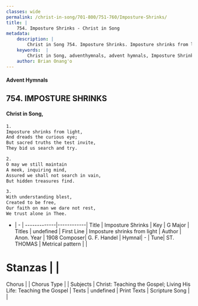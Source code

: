 ```yaml
---
classes: wide
permalink: /christ-in-song/701-800/751-760/Imposture-Shrinks/
title: |
    754. Imposture Shrinks - Christ in Song
metadata:
    description: |
        Christ in Song 754. Imposture Shrinks. Imposture shrinks from light, And dreads the curious eye; But sacred truths the test invite, They bid us search and try.
    keywords:  |
        Christ in Song, adventhymnals, advent hymnals, Imposture Shrinks, Imposture shrinks from light. 
    author: Brian Onang'o
---
```


#### Advent Hymnals
## 754. IMPOSTURE SHRINKS
####  Christ in Song,

```txt
1.
Imposture shrinks from light,
And dreads the curious eye;
But sacred truths the test invite,
They bid us search and try.

2.
O may we still maintain
A meek, inquiring mind,
Assured we shall not search in vain,
But hidden treasures find.

3.
With understanding blest,
Created to be free,
Our faith on man we dare not rest,
We trust alone in Thee.

```

- |   -  |
-------------|------------|
Title | Imposture Shrinks |
Key | G Major |
Titles | undefined |
First Line | Imposture shrinks from light |
Author | Anon.
Year | 1908
Composer| G. F. Handel |
Hymnal|  - |
Tune| ST. THOMAS |
Metrical pattern | |
# Stanzas |  |
Chorus |  |
Chorus Type |  |
Subjects | Christ: Teaching the Gospel; Living His Life: Teaching the Gospel |
Texts | undefined |
Print Texts | 
Scripture Song |  |
    

